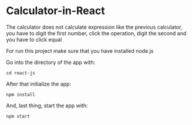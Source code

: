 # Calculator-in-React

The calculator does not calculate expression like the previous calculator, you have to digit the first number, click the operation, digit the second and you have to click equal

For run this project make sure that you have installed node.js

Go into the directory of the app with:

```
cd react-js
```

After that initialize the app:

```
npm install
```

And, last thing, start the app with:

```
npm start
```
